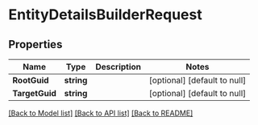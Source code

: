 # EntityDetailsBuilderRequest

## Properties
Name | Type | Description | Notes
------------ | ------------- | ------------- | -------------
**RootGuid** | **string** |  | [optional] [default to null]
**TargetGuid** | **string** |  | [optional] [default to null]

[[Back to Model list]](../README.md#documentation-for-models) [[Back to API list]](../README.md#documentation-for-api-endpoints) [[Back to README]](../README.md)


